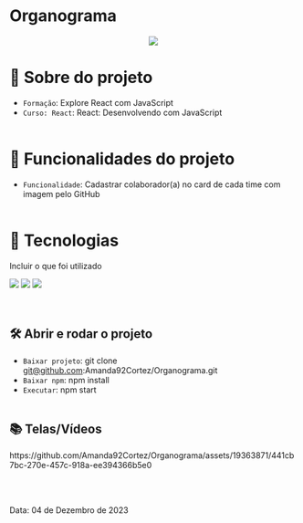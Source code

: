 <h1>Organograma</h1>

<p align="center">
   <img src="http://img.shields.io/static/v1?label=STATUS&message=FINALIZADA&color=RED&style=for-the-badge" #vitrinedev/>
</p>

# :pushpin: Sobre do projeto
- `Formação`: Explore React com JavaScript
- `Curso: React`: React: Desenvolvendo com JavaScript
</br></br>

# :hammer: Funcionalidades do projeto
- `Funcionalidade`: Cadastrar colaborador(a) no card de cada time com imagem pelo GitHub
</br></br>

# :bookmark_tabs: Tecnologias
<p>Incluir o que foi utilizado</p>

<div>
  <img src="https://img.shields.io/badge/HTML-239120?style=for-the-badge&logo=html5&logoColor=white">
  <img src="https://img.shields.io/badge/CSS-239120?&style=for-the-badge&logo=css3&logoColor=white">
  <img src="https://img.shields.io/badge/JavaScript-F7DF1E?style=for-the-badge&logo=javascript&logoColor=black">
</div>
</br></br>

## 🛠️ Abrir e rodar o projeto
- `Baixar projeto`: git clone git@github.com:Amanda92Cortez/Organograma.git
- `Baixar npm`: npm install
- `Executar`: npm start
</br></br>

<h2>📚 Telas/Vídeos</h2>
https://github.com/Amanda92Cortez/Organograma/assets/19363871/441cb7bc-270e-457c-918a-ee394366b5e0

</br></br>
<p>Data: 04 de Dezembro de 2023 </p>
